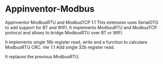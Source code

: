 # Appinventor-Modbus
Appinventor ModbusRTU and ModbusTCP 1.1
This extension uses SerialOTG to add support for BT and WIFI. It implements ModbsuRTU and ModbusTCP protocol and allows to bridge ModbusRTU over BT or WIFI.

It implements single 16b register read, write and a function to calculare ModbusRTU CRC.
Ver 1.1  Add single 32b register read.

It replaces the previous ModbusRTU.
